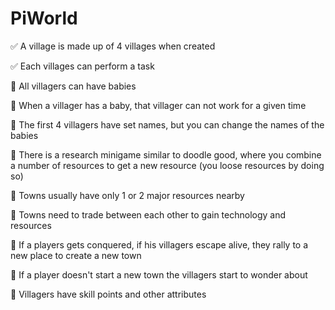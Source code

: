 # PiWorld

:white_check_mark:  A village is made up of 4 villages when created

:white_check_mark: Each villages can perform a task

:black_square_button: All villagers can have babies

:black_square_button: When a villager has a baby, that villager can not work for a given time

:black_square_button: The first 4 villagers have set names, but you can change the names of the babies

:black_square_button: There is a research minigame similar to doodle good, where you combine a number of resources to get a new resource (you loose resources by doing so)

:black_square_button: Towns usually have only 1 or 2 major resources nearby

:black_square_button: Towns need to trade between each other to gain technology and resources

:black_square_button: If a players gets conquered, if his villagers escape alive, they rally to a new place to create a new town

:black_square_button: If a player doesn't start a new town the villagers start to wonder about

:black_square_button: Villagers have skill points and other attributes
